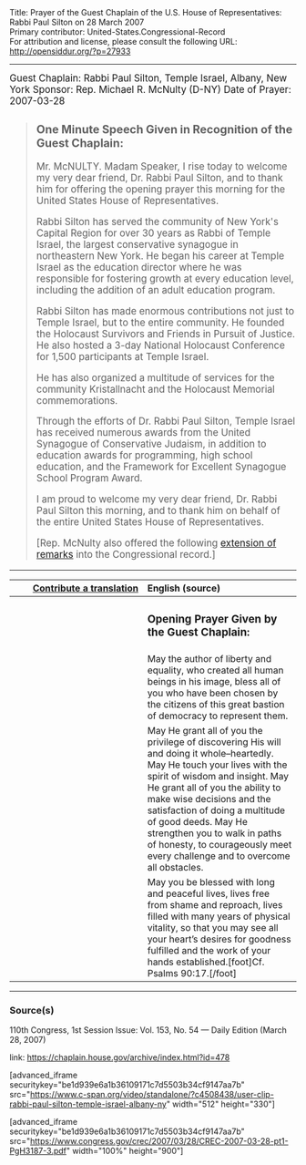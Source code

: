 <html>
<head></head>
<body>
Title: Prayer of the Guest Chaplain of the U.S. House of Representatives: Rabbi Paul Silton on 28 March 2007<br />
Primary contributor: United-States.Congressional-Record<br />
For attribution and license, please consult the following URL: <a href="http://opensiddur.org/?p=27933">http://opensiddur.org/?p=27933</a>
<p />
<hr />

<div class="english" style="font-size:1.2em;">
Guest Chaplain: Rabbi Paul Silton, Temple Israel, Albany, New York
Sponsor: Rep. Michael R. McNulty (D-NY)
Date of Prayer: 2007-03-28

<blockquote>
<h3>One Minute Speech Given in Recognition of the Guest Chaplain:</h3>

Mr. McNULTY. Madam Speaker, I rise today to welcome my very dear friend, Dr. Rabbi Paul Silton, and to thank him for offering the opening prayer this morning for the United States House of Representatives.

Rabbi Silton has served the community of New York's Capital Region for over 30 years as Rabbi of Temple Israel, the largest conservative synagogue in northeastern New York. He began his career at Temple Israel as the education director where he was responsible for fostering growth at every education level, including the addition of an adult education program.

Rabbi Silton has made enormous contributions not just to Temple Israel, but to the entire community. He founded the Holocaust Survivors and Friends in Pursuit of Justice. He also hosted a 3-day National Holocaust Conference for 1,500 participants at Temple Israel.

He has also organized a multitude of services for the community Kristallnacht and the Holocaust Memorial commemorations.

Through the efforts of Dr. Rabbi Paul Silton, Temple Israel has received numerous awards from the United Synagogue of Conservative Judaism, in addition to education awards for programming, high school education, and the Framework for Excellent Synagogue School Program Award.

I am proud to welcome my very dear friend, Dr. Rabbi Paul Silton this morning, and to thank him on behalf of the entire United States House of Representatives.

[Rep. McNulty also offered the following <a href="https://www.congress.gov/congressional-record/2007/3/28/extensions-of-remarks-section/article/e664-3">extension of remarks</a> into the Congressional record.]
</blockquote>
</div>

<hr />

<table style="margin-left: auto;margin-right: auto;" class="draggable">
<thead><tr><th id="x" style="text-align: right;"><a href="/contributing/upload/">Contribute a translation</a></th><th style="text-align: left;">English (source)</th></tr></thead>
<tbody>
<tr><td style="vertical-align:top;" width="46%">
<div class="liturgy"><span lang="he">

</span></div></td>
 
<td style="vertical-align:top;" width="53%">
<div class="english">
<h3>Opening Prayer Given by the Guest Chaplain:</h3>
</div></td></tr>

<tr><td style="vertical-align:top;" width="46%">
<div class="liturgy"><span lang="he">

</span></div></td>
 
<td style="vertical-align:top;" width="53%">
<div class="english">
May the author of liberty and equality, 
who created all human beings in his image, 
bless all of you who have been chosen by the citizens 
of this great bastion of democracy 
to represent them.
</div></td></tr>


<tr><td style="vertical-align:top;" width="46%">
<div class="liturgy"><span lang="he">

</span></div></td>
 
<td style="vertical-align:top;" width="53%">
<div class="english">
May He grant all of you 
the privilege of discovering His will 
and doing it whole–heartedly. 
May He touch your lives 
with the spirit of wisdom and insight. 
May He grant all of you 
the ability to make wise decisions 
and the satisfaction of doing a multitude of good deeds. 
May He strengthen you 
to walk in paths of honesty, 
to courageously meet every challenge 
and to overcome all obstacles.
</div></td></tr>


<tr><td style="vertical-align:top;" width="46%">
<div class="liturgy"><span lang="he">

</span></div></td>
 
<td style="vertical-align:top;" width="53%">
<div class="english">
May you be blessed with long and peaceful lives, 
lives free from shame and reproach, 
lives filled with many years of physical vitality, 
so that you may see all your heart’s desires for goodness fulfilled 
and the work of your hands established.[foot]Cf. Psalms 90:17.[/foot]
</div></td></tr>
</tbody></table>

<hr />

<h3>Source(s)</h3>

110th Congress, 1st Session
Issue: Vol. 153, No. 54 — Daily Edition (March 28, 2007)

link: <a href="https://chaplain.house.gov/archive/index.html?id=478">https://chaplain.house.gov/archive/index.html?id=478</a>

[advanced_iframe securitykey="be1d939e6a1b36109171c7d5503b34cf9147aa7b" src="https://www.c-span.org/video/standalone/?c4508438/user-clip-rabbi-paul-silton-temple-israel-albany-ny" width="512" height="330"]

[advanced_iframe securitykey="be1d939e6a1b36109171c7d5503b34cf9147aa7b" src="https://www.congress.gov/crec/2007/03/28/CREC-2007-03-28-pt1-PgH3187-3.pdf" width="100%" height="900"]
</body>
</html>